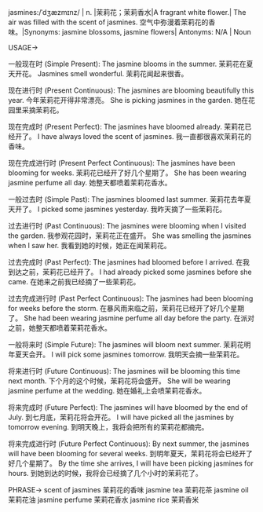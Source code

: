 jasmines:/ˈdʒæzmɪnz/ | n. |茉莉花；茉莉香水|A fragrant white flower.| The air was filled with the scent of jasmines. 空气中弥漫着茉莉花的香味。|Synonyms: jasmine blossoms, jasmine flowers| Antonyms: N/A | Noun

USAGE->

一般现在时 (Simple Present):
The jasmine blooms in the summer. 茉莉花在夏天开花。
Jasmines smell wonderful. 茉莉花闻起来很香。


现在进行时 (Present Continuous):
The jasmines are blooming beautifully this year. 今年茉莉花开得非常漂亮。
She is picking jasmines in the garden. 她在花园里采摘茉莉花。


现在完成时 (Present Perfect):
The jasmines have bloomed already. 茉莉花已经开了。
I have always loved the scent of jasmines. 我一直都很喜欢茉莉花的香味。


现在完成进行时 (Present Perfect Continuous):
The jasmines have been blooming for weeks. 茉莉花已经开了好几个星期了。
She has been wearing jasmine perfume all day. 她整天都喷着茉莉花香水。


一般过去时 (Simple Past):
The jasmines bloomed last summer. 茉莉花去年夏天开了。
I picked some jasmines yesterday. 我昨天摘了一些茉莉花。


过去进行时 (Past Continuous):
The jasmines were blooming when I visited the garden. 我参观花园时，茉莉花正在盛开。
She was smelling the jasmines when I saw her. 我看到她的时候，她正在闻茉莉花。


过去完成时 (Past Perfect):
The jasmines had bloomed before I arrived. 在我到达之前，茉莉花已经开了。
I had already picked some jasmines before she came. 在她来之前我已经摘了一些茉莉花。


过去完成进行时 (Past Perfect Continuous):
The jasmines had been blooming for weeks before the storm. 在暴风雨来临之前，茉莉花已经开了好几个星期了。
She had been wearing jasmine perfume all day before the party.  在派对之前，她整天都喷着茉莉花香水。


一般将来时 (Simple Future):
The jasmines will bloom next summer. 茉莉花明年夏天会开。
I will pick some jasmines tomorrow. 我明天会摘一些茉莉花。


将来进行时 (Future Continuous):
The jasmines will be blooming this time next month. 下个月的这个时候，茉莉花将会盛开。
She will be wearing jasmine perfume at the wedding.  她在婚礼上会喷茉莉花香水。


将来完成时 (Future Perfect):
The jasmines will have bloomed by the end of July. 到七月底，茉莉花将会开花。
I will have picked all the jasmines by tomorrow evening. 到明天晚上，我将会把所有的茉莉花都摘完。


将来完成进行时 (Future Perfect Continuous):
By next summer, the jasmines will have been blooming for several weeks. 到明年夏天，茉莉花将会已经开了好几个星期了。
By the time she arrives, I will have been picking jasmines for hours. 到她到达的时候，我将会已经摘了几个小时的茉莉花了。


PHRASE->
scent of jasmines 茉莉花的香味
jasmine tea 茉莉花茶
jasmine oil 茉莉花油
jasmine perfume 茉莉花香水
jasmine rice 茉莉香米


